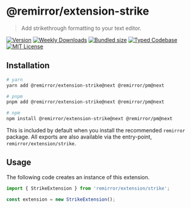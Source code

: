 # @remirror/extension-strike

> Add strikethrough formatting to your text editor.

[![Version][version]][npm] [![Weekly Downloads][downloads-badge]][npm] [![Bundled size][size-badge]][size] [![Typed Codebase][typescript]](#) [![MIT License][license]](#)

[version]: https://flat.badgen.net/npm/v/@remirror/extension-strike/next
[npm]: https://npmjs.com/package/@remirror/extension-strike/v/next
[license]: https://flat.badgen.net/badge/license/MIT/purple
[size]: https://bundlephobia.com/result?p=@remirror/extension-strike@next
[size-badge]: https://flat.badgen.net/bundlephobia/minzip/@remirror/extension-strike@next
[typescript]: https://flat.badgen.net/badge/icon/TypeScript?icon=typescript&label
[downloads-badge]: https://badgen.net/npm/dw/@remirror/extension-strike/red?icon=npm

## Installation

```bash
# yarn
yarn add @remirror/extension-strike@next @remirror/pm@next

# pnpm
pnpm add @remirror/extension-strike@next @remirror/pm@next

# npm
npm install @remirror/extension-strike@next @remirror/pm@next
```

This is included by default when you install the recommended `remirror` package. All exports are also available via the entry-point, `remirror/extension/strike`.

## Usage

The following code creates an instance of this extension.

```ts
import { StrikeExtension } from 'remirror/extension/strike';

const extension = new StrikeExtension();
```
